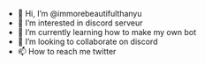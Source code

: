 - 👋 Hi, I’m @immorebeautifulthanyu
- 👀 I’m interested in discord serveur
- 🌱 I’m currently learning how to make my own bot
- 💞️ I’m looking to collaborate on discord
- 📫 How to reach me twitter

<!---
immorebeautifulthanyu/immorebeautifulthanyu is a ✨ special ✨ repository because its `README.md` (this file) appears on your GitHub profile.
You can click the Preview link to take a look at your changes.
--->

